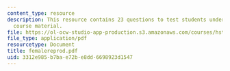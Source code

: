 ```yaml
---
content_type: resource
description: This resource contains 23 questions to test students understanding of
  course material.
file: https://ol-ocw-studio-app-production.s3.amazonaws.com/courses/hst-071-human-reproductive-biology-fall-2005/3312e985b7bae72be8dd6698923d1547_femalereprod.pdf
file_type: application/pdf
resourcetype: Document
title: femalereprod.pdf
uid: 3312e985-b7ba-e72b-e8dd-6698923d1547
---
```

